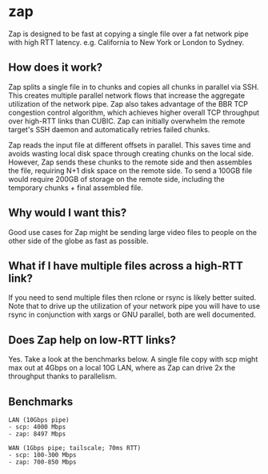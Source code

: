 # zap
Zap is designed to be fast at copying a single file over a fat network pipe with high RTT latency. e.g. California to New York or London to Sydney. 

## How does it work?
Zap splits a single file in to chunks and copies all chunks in parallel via SSH. This creates multiple parallel network flows that increase the aggregate utilization of the network pipe. Zap also takes advantage of the BBR TCP congestion control algorithm, which achieves higher overall TCP throughput over high-RTT links than CUBIC. Zap can initially overwhelm the remote target's SSH daemon and automatically retries failed chunks. 

Zap reads the input file at different offsets in parallel. This saves time and avoids wasting local disk space through creating chunks on the local side. However, Zap sends these chunks to the remote side and then assembles the file, requiring N+1 disk space on the remote side. To send a 100GB file would require 200GB of storage on the remote side, including the temporary chunks + final assembled file. 

## Why would I want this?
Good use cases for Zap might be sending large video files to people on the other side of the globe as fast as possible. 

## What if I have multiple files across a high-RTT link?
If you need to send multiple files then rclone or rsync is likely better suited. Note that to drive up the utilization of your network pipe you will have to use rsync in conjunction with xargs or GNU parallel, both are well documented. 

## Does Zap help on low-RTT links?
Yes. Take a look at the benchmarks below. A single file copy with scp might max out at 4Gbps on a local 10G LAN, where as Zap can drive 2x the throughput thanks to parallelism.  

## Benchmarks
``` 
LAN (10Gbps pipe)
- scp: 4000 Mbps
- zap: 8497 Mbps

WAN (1Gbps pipe; tailscale; 70ms RTT)
- scp: 100-300 Mbps
- zap: 700-850 Mbps
```
